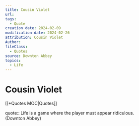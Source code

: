```yaml
---
title: Cousin Violet
url: 
tags:
  - Quote
creation date: 2024-02-09
modification date: 2024-02-26
attribution: Cousin Violet
Author: 
fileClass:
  - Quotes
source: Downton Abbey
topics:
  - Life
---
```


# Cousin Violet

[[+Quotes MOC|Quotes]]

quote:: Life is a game where the player must appear ridiculous.  
(Downton Abbey)
